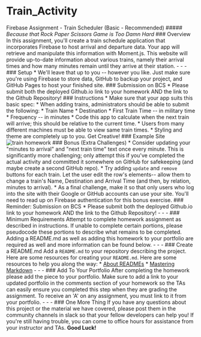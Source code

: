 # Train_Activity
 Firebase Assignment - Train Scheduler (Basic - Recommended)  ##### _Because that Rock Paper Scissors Game is Too Damn Hard_  ### Overview  In this assignment, you'll create a train schedule application that incorporates Firebase to host arrival and departure data. Your app will retrieve and manipulate this information with Moment.js. This website will provide up-to-date information about various trains, namely their arrival times and how many minutes remain until they arrive at their station.  - - -  ### Setup  * We'll leave that up to you -- however you like. Just make sure you're using Firebase to store data, GitHub to backup your project, and GitHub Pages to host your finished site.  ### Submission on BCS  * Please submit both the deployed Github.io link to your homework AND the link to the Github Repository!  ### Instructions  * Make sure that your app suits this basic spec:      * When adding trains, administrators should be able to submit the following:          * Train Name          * Destination           * First Train Time -- in military time          * Frequency -- in minutes      * Code this app to calculate when the next train will arrive; this should be relative to the current time.      * Users from many different machines must be able to view same train times.      * Styling and theme are completely up to you. Get Creative!  ### Example Site  ![train homework](Train_Time_Image.png)  ### Bonus (Extra Challenges)  * Consider updating your "minutes to arrival" and "next train time" text once every minute. This is significantly more challenging; only attempt this if you've completed the actual activity and committed it somewhere on GitHub for safekeeping (and maybe create a second GitHub repo).  * Try adding `update` and `remove` buttons for each train. Let the user edit the row's elements-- allow them to change a train's Name, Destination and Arrival Time (and then, by relation, minutes to arrival).  * As a final challenge, make it so that only users who log into the site with their Google or GitHub accounts can use your site. You'll need to read up on Firebase authentication for this bonus exercise.  ### Reminder: Submission on BCS  * Please submit both the deployed Github.io link to your homework AND the link to the Github Repository!  - - -  ### Minimum Requirements  Attempt to complete homework assignment as described in instructions. If unable to complete certain portions, please pseudocode these portions to describe what remains to be completed. Adding a README.md as well as adding this homework to your portfolio are required as well and more information can be found below.  - - -  ### Create a README.md  Add a `README.md` to your repository describing the project. Here are some resources for creating your `README.md`. Here are some resources to help you along the way:  * [About READMEs](https://help.github.com/articles/about-readmes/)  * [Mastering Markdown](https://guides.github.com/features/mastering-markdown/)  - - -  ### Add To Your Portfolio  After completing the homework please add the piece to your portfolio. Make sure to add a link to your updated portfolio in the comments section of your homework so the TAs can easily ensure you completed this step when they are grading the assignment. To receive an 'A' on any assignment, you must link to it from your portfolio.  - - -  ### One More Thing  If you have any questions about this project or the material we have covered, please post them in the community channels in slack so that your fellow developers can help you! If you're still having trouble, you can come to office hours for assistance from your instructor and TAs.  **Good Luck!**
